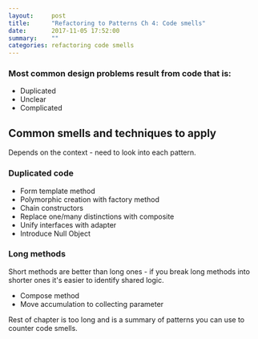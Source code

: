 ```yaml
---
layout:     post
title:      "Refactoring to Patterns Ch 4: Code smells"
date:       2017-11-05 17:52:00
summary:    "" 
categories: refactoring code smells
---
```


### Most common design problems result from code that is:
* Duplicated
* Unclear
* Complicated  

## Common smells and techniques to apply
Depends on the context - need to look into each pattern.  

### Duplicated code
* Form template method
* Polymorphic creation with factory method
* Chain constructors
* Replace one/many distinctions with composite
* Unify interfaces with adapter
* Introduce Null Object

### Long methods
Short methods are better than long ones - if you break long methods into shorter ones it's easier to identify shared logic.  
* Compose method
* Move accumulation to collecting parameter  

Rest of chapter is too long and is a summary of patterns you can use to counter code smells.